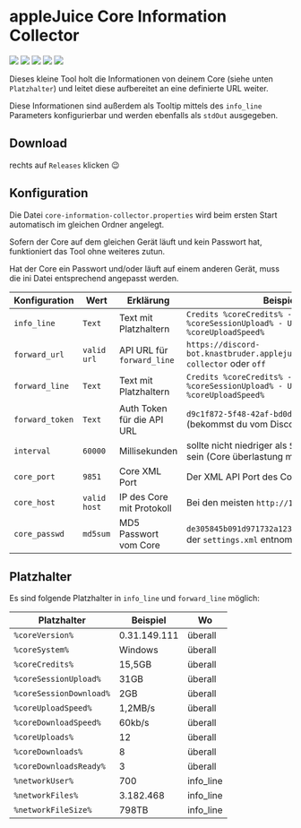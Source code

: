 # appleJuice Core Information Collector

![](https://img.shields.io/github/v/release/applejuicenet/core-information-collector.svg)
![](https://img.shields.io/github/license/applejuicenet/core-information-collector.svg)
![](https://img.shields.io/docker/pulls/applejuicenet/core-information-collector.svg)
![](https://img.shields.io/docker/image-size/applejuicenet/core-information-collector)
![](https://github.com/applejuicenet/core-information-collector/workflows/docker/badge.svg)

Dieses kleine Tool holt die Informationen von deinem Core (siehe unten `Platzhalter`) und leitet diese aufbereitet an eine definierte URL weiter.

Diese Informationen sind außerdem als Tooltip mittels des `info_line` Parameters konfigurierbar und werden ebenfalls als `stdOut` ausgegeben.

## Download

rechts auf `Releases` klicken :wink: 

## Konfiguration

Die Datei `core-information-collector.properties` wird beim ersten Start automatisch im gleichen Ordner angelegt.

Sofern der Core auf dem gleichen Gerät läuft und kein Passwort hat, funktioniert das Tool ohne weiteres zutun.

Hat der Core ein Passwort und/oder läuft auf einem anderen Gerät, muss die ini Datei entsprechend angepasst werden.

| Konfiguration   | Wert         | Erklärung                  | Beispiel                                                                          |
|-----------------|--------------|----------------------------|-----------------------------------------------------------------------------------|
| `info_line `    | `Text`       | Text mit Platzhaltern      | `Credits %coreCredits% - Uploaded %coreSessionUpload% - Upload %coreUploadSpeed%` |
| `forward_url`   | `valid url`  | API URL für `forward_line` | `https://discord-bot.knastbruder.applejuicent.de/api/core-collector` oder `off`   |
| `forward_line`  | `Text`       | Text mit Platzhaltern      | `Credits %coreCredits% - Uploaded %coreSessionUpload% - Upload %coreUploadSpeed%` |
| `forward_token` | `Text`       | Auth Token für die API URL | `d9c1f872-5f48-42af-bd0d-601f2f05352a` (bekommst du vom Discord Bot)              |
| `interval`      | `60000`      | Millisekunden              | sollte nicht niedriger als `5000` (5 Sekunden) sein (Core überlastung möglich)    |
| `core_port`     | `9851`       | Core XML Port              | Der XML API Port des Core                                                         |
| `core_host`     | `valid host` | IP des Core mit Protokoll  | Bei den meisten `http://127.0.0.1`                                                |
| `core_passwd`   | `md5sum`     | MD5 Passwort vom Core      | `de305845b091d971732a123977e2d816` kann aus der `settings.xml` entnommen werden   |


## Platzhalter

Es sind folgende Platzhalter in `info_line` und `forward_line` möglich:

| Platzhalter             | Beispiel     | Wo        |
|-------------------------|--------------|-----------|
| `%coreVersion%`         | 0.31.149.111 | überall   |
| `%coreSystem%`          | Windows      | überall   |
| `%coreCredits%`         | 15,5GB       | überall   |
| `%coreSessionUpload%`   | 31GB         | überall   |
| `%coreSessionDownload%` | 2GB          | überall   |
| `%coreUploadSpeed%`     | 1,2MB/s      | überall   |
| `%coreDownloadSpeed%`   | 60kb/s       | überall   |
| `%coreUploads%`         | 12           | überall   |
| `%coreDownloads%`       | 8            | überall   |
| `%coreDownloadsReady%`  | 3            | überall   |
| `%networkUser%`         | 700          | info_line |
| `%networkFiles%`        | 3.182.468    | info_line |
| `%networkFileSize%`     | 798TB        | info_line |
